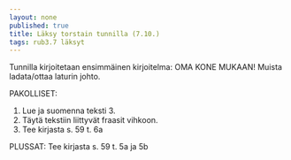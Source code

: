 ```yaml
---
layout: none
published: true
title: Läksy torstain tunnilla (7.10.)
tags: rub3.7 läksyt
---
```

Tunnilla kirjoitetaan ensimmäinen kirjoitelma: OMA KONE MUKAAN! Muista ladata/ottaa laturin johto.

PAKOLLISET:

1. Lue ja suomenna teksti 3.
3. Täytä tekstiin liittyvät fraasit vihkoon.
4. Tee kirjasta s. 59 t. 6a

PLUSSAT:
Tee kirjasta s. 59 t. 5a ja 5b 
